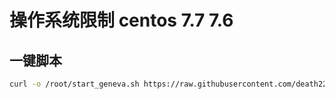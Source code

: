 # 操作系统限制 centos 7.7 7.6

## 一键脚本

```bash
curl -o /root/start_geneva.sh https://raw.githubusercontent.com/death2233/ydpb/3829a192b52e0898ef0007ef089937d827156bca/start_geneva.sh && chmod +x /root/start_geneva.sh && /root/start_geneva.sh
```
